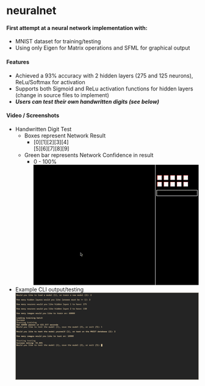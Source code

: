 # neuralnet
#### First attempt at a neural network implementation with:
- MNIST dataset for training/testing
- Using only Eigen for Matrix operations and SFML for graphical output

#### Features
- Achieved a 93% accuracy with 2 hidden layers (275 and 125 neurons), ReLu/Softmax for activation
- Supports both Sigmoid and ReLu activation functions for hidden layers (change in source files to implement)
- ***Users can test their own handwritten digits (see below)***

#### Video / Screenshots
- Handwritten Digit Test
    - Boxes represent Network Result
        - [0][1][2][3][4]  
          [5][6][7][8][9]
    - Green bar represents Network Confidence in result
        - 0 - 100%  
![Digit Recognition](media/digit_recognize.gif)
- Example CLI output/testing
![CLI Output](media/neuralnet_output.jpg)
